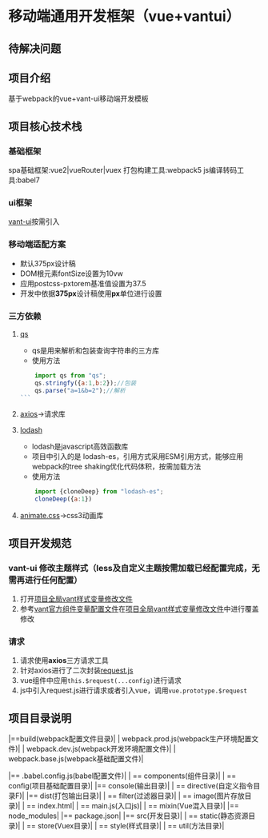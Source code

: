 # 移动端通用开发框架（vue+vantui）

## 待解决问题

## 项目介绍

基于webpack的vue+vant-ui移动端开发模板

## 项目核心技术栈

### 基础框架

spa基础框架:vue2|vueRouter|vuex
打包构建工具:webpack5
js编译转码工具:babel7

### ui框架

[vant-ui](https://vant-contrib.gitee.io/vant/#/zh-CN/home)按需引入

### 移动端适配方案

+ 默认375px设计稿
+ DOM根元素fontSize设置为10vw
+ 应用postcss-pxtorem基准值设置为37.5
+ 开发中依据**375px**设计稿使用**px**单位进行设置
  
### 三方依赖

1. [qs](https://storm4542.github.io/archives/7b89c88d.html)

    + qs是用来解析和包装查询字符串的三方库
    + 使用方法

    ````javascript
        import qs from "qs";
        qs.stringfy({a:1,b:2});//包装
        qs.parse("a=1&b=2");//解析
    ```

2. [axios](http://www.axios-js.com/zh-cn/docs/)->请求库
3. [lodash](https://www.lodashjs.com/docs/latest)

    + lodash是javascript高效函数库
    + 项目中引入的是 lodash-es，引用方式采用ESM引用方式，能够应用webpack的tree shaking优化代码体积，按需加载方法
    + 使用方法

    ```javascript
        import {cloneDeep} from "lodash-es";
        cloneDeep({a:1})
    ```

4. [animate.css](https://animate.style/)->css3动画库

## 项目开发规范

### vant-ui 修改主题样式（less及自定义主题按需加载已经配置完成，无需再进行任何配置）

1. 打开[项目全局vant样式变量修改文件](\src\style\variable\vant-reset-variable.less)
2. 参考[vant官方组件变量配置文件](https://github.com/youzan/vant/blob/dev/src/style/var.less)在[项目全局vant样式变量修改文件](\src\less\variable\vant-reset-variable.less)中进行覆盖修改

### 请求

1. 请求使用**axios**三方请求工具
2. 针对axios进行了二次封装[request.js]((/src/util/request.js))
3. vue组件中应用`this.$request(...config)`进行请求
4. js中引入request.js进行请求或者引入vue，调用`vue.prototype.$request`

## 项目目录说明

|==build(webpack配置文件目录)|
|  webpack.prod.js(webpack生产环境配置文件)|
|  webpack.dev.js(webpack开发环境配置文件)|
|  webpack.base.js(webpack基础配置文件)|

|== .babel.config.js(babel配置文件)|
|   == components(组件目录)|
|   == config(项目基础配置目录)|
|== console(输出目录)|
|   == directive(自定义指令目录F)|
|== dist(打包输出目录)|
|   == filter(过滤器目录)|
|   == image(图片存放目录)|
|   == index.html|
|   == main.js(入口js)|
|   == mixin(Vue混入目录)|
|== node_modules|
|== package.json|
|== src(开发目录)|
|   == static(静态资源目录)|
|   == store(Vuex目录)|
|   == style(样式目录)|
|   == util(方法目录)|
